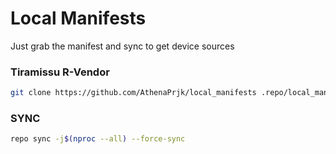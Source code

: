 # Local Manifests #
Just grab the manifest and sync to get device sources

### Tiramissu R-Vendor ###
```bash
git clone https://github.com/AthenaPrjk/local_manifests .repo/local_manifests
```

### SYNC ###
```bash
repo sync -j$(nproc --all) --force-sync
```